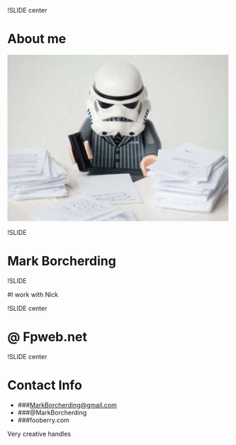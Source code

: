 !SLIDE center
# About me 
![](../git-dark-side/office.jpeg)


!SLIDE 

# Mark Borcherding 

!SLIDE

#I work with Nick

!SLIDE center
# @ Fpweb.net


!SLIDE center

# Contact Info #

* ###MarkBorcherding@gmail.com
* ###@MarkBorcherding
* ###fooberry.com

Very creative handles



